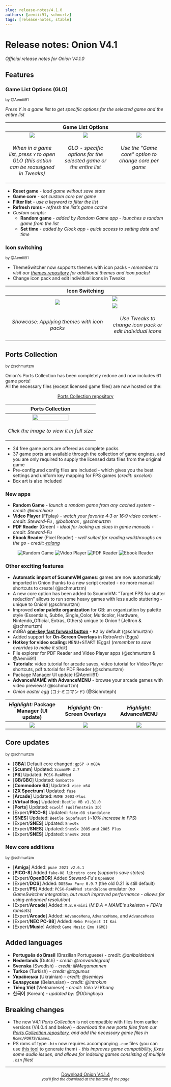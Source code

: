 ```yaml
---
slug: release-notes/4.1.0
authors: [aemiii91, schmurtz]
tags: [release-notes, stable]
---
```


# Release notes: Onion V4.1

*Official release notes for Onion V4.1.0*

<!-- truncate -->

## Features


### Game List Options (GLO)
<sup>

by @Aemiii91

</sup>

*Press Y in a game list to get specific options for the selected game and the entire list*

<table><thead>
<th colspan="3"><b>Game List Options</b></th>
</thead><tr>
<td width="33%" align="center" valign="top"><img src="https://user-images.githubusercontent.com/44569252/226447277-a9452ecc-92ad-407f-a629-307491a652b4.png"/></td>
<td width="33%" align="center" valign="top"><img src="https://user-images.githubusercontent.com/44569252/226447388-8c9c95f1-536a-4946-8b0f-f4b8ead0e97e.png"/></td>
<td width="33%" align="center" valign="top"><img src="https://user-images.githubusercontent.com/44569252/226447466-71d4f5c1-7675-4355-9b60-20dbd1a03eae.png"/></td>
</tr><tr>
<td align="center" valign="top"><p><i>When in a game list, press <kbd>Y</kbd> to open GLO (this action can be reassigned in Tweaks)</i></p></td>
<td align="center" valign="top"><p><i>GLO - specific options for the selected game or the entire list</i></p></td>
<td align="center" valign="top"><p><i>Use the "Game core" option to change core per game</i></p></td>
</tr></table>

- **Reset game** - *load game without save state*
- **Game core** - *set custom core per game*
- **Filter list** - *use a keyword to filter the list*
- **Refresh roms** - *refresh the list’s game cache*
- *Custom scripts:*
  - **Random game** - *added by Random Game app - launches a random game from the list*
  - **Set time** - *added by Clock app - quick access to setting date and time*


### Icon switching
<sup>

by @Aemiii91

</sup>

- ThemeSwitcher now supports themes with icon packs - *remember to visit our [themes repository](https://github.com/OnionUI/Themes/blob/main/README.md) for additional themes and icon packs!*
- Change icon pack and edit individual icons in Tweaks

<table align="center"><thead>
<th colspan="2">Icon Switching</th>
</thead><tr>
<td width="65%" align="center" rowspan="2"><img src="https://user-images.githubusercontent.com/44569252/226450380-2d6ec505-c65d-4b67-bbc5-7104e39cd7ee.gif"/></td>
<td><img src="https://user-images.githubusercontent.com/44569252/226451178-3d11e9f4-0c7f-4213-af24-ad1209b36350.png"/></td>
</tr><tr>
<td><img src="https://user-images.githubusercontent.com/44569252/226451190-2529bb42-f5b3-4a9e-acfd-6cf65e2d4d33.png"/></td>
</tr><tr>
<td align="center"><p><i>Showcase: Applying themes with icon packs</i></p></td>
<td align="center"><p><i>Use Tweaks to change icon pack or edit individual icons</i></p></td>
</tr></table>


## Ports Collection
<sup>

by @schmurtzm

</sup>

Onion's Ports Collection has been completely redone and now includes 61 game ports!  
All the necessary files (except licensed game files) are now hosted on the:  

<p align="center"><a href="https://github.com/OnionUI/Ports-Collection">Ports Collection repository</a></p>

<table align="center"><thead>
<th>Ports Collection</th>
</thead><tr>
<td align="center"><a href="https://user-images.githubusercontent.com/44569252/226474430-0123c521-e96f-4603-bdf3-725ad8d2f3bc.png"><img width="65%" src="https://user-images.githubusercontent.com/44569252/226474515-7750fb79-9bda-4339-ac08-457dc63da5c6.png"/></a></td>
</tr><tr>
<td align="center" valign="top"><p><i>Click the image to view it in full size</i></p></td>
</tr></table>

- 24 free game ports are offered as complete packs
- 37 game ports are available through the collection of game engines, and you are only required to supply the licensed data files from the original game
- Pre-configured config files are included - which gives you the best settings and uniform key mapping for FPS games (*credit: axcelon*)
- Box art is also included


### New apps

- **Random Game** - *launch a random game from any cached system - credit: @marchiore*
- **Video Player** (FFplay) - *watch your favorite 4:3 or 16:9 video content - credit: Steward-Fu , @bobotrax  , @schmurtzm* 
- **PDF Reader** (Green) - *ideal for looking up clues in game manuals  - credit: Steward-Fu*
- **Ebook Reader** (Pixel Reader) - *well suited for reading walkthroughs on the go  - credit: [ealang](https://github.com/ealang/pixel-reader)*

<p align="center">
<img title="Random Game" src="https://user-images.githubusercontent.com/44569252/226454336-c2425e57-e507-4b32-aa30-8e1b3884f4ef.png"/>
<img title="Video Player" src="https://user-images.githubusercontent.com/44569252/226454472-7e4e6769-a86c-469f-b735-e85473094b0e.png"/>
<img title="PDF Reader" src="https://user-images.githubusercontent.com/44569252/226454495-bd086c74-61fe-4709-9e97-bebb3febbe75.png"/>
<img title="Ebook Reader" src="https://user-images.githubusercontent.com/44569252/226454509-1815c543-8001-4b7d-b7d9-2d3be5795140.png"/>
</p>


### Other exciting features

- **Automatic import of ScummVM games**:  games are now automatically imported in Onion thanks to a new script created - no more manual shortcuts to create! (@schmurtzm)
- A new core option has been added to ScummVM: "Target FPS for stutter reduction" allows to run some heavy games with less audio stuttering - unique to Onion! (@schmurtzm)
- Improved **color palette organization** for GB: an organization by palette style (Essentials, Subtle, Single_Color, Multicolor, Hardware, Nintendo_Official, Extras, Others) unique to Onion ! (Jeltron & @schmurtzm)
- mGBA **[one-key fast forward button](https://github.com/schmurtzm/mgba/commit/99387c04ae2879692ee9ff199dc68b6c162f0a8a)** - <kbd>R2</kbd> by default (@schmurtzm)
- Added support for **On-Screen Overlays** in RetroArch (Eggs)
- **Hotkey for video scaling:** <kbd>MENU</kbd>+<kbd>START</kbd> (Eggs) (*remember to save overrides to make it stick*) 
- File explorer for PDF Reader and Video Player apps  (@schmurtzm & @Aemiii91)
- **Tutorials:** video tutorial for arcade saves, video tutorial for Video Player shortcuts, pdf tutorial for PDF Reader  (@schmurtzm)
- Package Manager UI update (@Aemiii91)
- **AdvanceMAME with AdvanceMENU** - browse your arcade games with video previews! (@schmurtzm)
- *Onion easter egg* (コナミコマンド) (@Sichroteph)


<table align="center"><thead>
<th><i>Highlight:</i> Package Manager (UI update)</th>
<th><i>Highlight:</i> On-Screen Overlays</th>
<th><i>Highlight:</i> AdvanceMENU</th>
</thead><tr>
<td align="center" width="33%"><img src="https://user-images.githubusercontent.com/44569252/226452451-cd05258a-8da7-4f1e-bec1-bc41844b1dd4.gif"/></td>
<td align="center" width="33%"><img src="https://user-images.githubusercontent.com/44569252/226492100-f51306ee-9178-47b0-ae87-07f6de6eb7e5.png"/></td>
<td align="center" width="33%"><img src="https://user-images.githubusercontent.com/44569252/226492306-03c1e2f4-902f-4ba2-8d85-13044882ad0d.png"/></td>
</tr></table>


## Core updates
<sup>

by @schmurtzm

</sup>

- [**GBA**] Default core changed: `gpSP` -> `mGBA`
- [**Scumm**] Updated: `ScummVM 2.7`
- [**PS**] Updated: `PCSX-ReARMed`
- [**GB/GBC**] Updated: `Gambatte`
- [**Commodore 64**] Updated: `vice x64`
- [**ZX Spectrum**] Updated: `fuse`
- [**Arcade**] Updated: `MAME 2003-Plus`
- [**Virtual Boy**] Updated: `Beetle VB v1.31.0`
- [**Ports**] Updated: `ecwolf (Wolfenstein 3D)`
- [Expert/**PICO-8**] Updated: `fake-08 standalone`
- [**SNES**] Updated: `Beetle Supafaust` (*~10% increase in FPS*)
- [Expert/**SNES**] Updated: `Snes9x`
- [Expert/**SNES**] Updated: `Snes9x 2005` and `2005 Plus`
- [Expert/**SNES**] Updated: `Snes9x 2010`


### New core additions
<sup>

by @schmurtzm

</sup>

- [**Amiga**] Added: `puae 2021 v2.6.1`
- [**PICO-8**] Added `fake-08 libretro core` (*supports save states*)
- [Expert/**OpenBOR**] Added Steward-Fu's `OpenBOR`
- [Expert/**DOS**] Added: `DOSBox Pure 0.9.7` (the old 0.21 is still default)
- [Expert/**PS**] Added: `PCSX-ReARMed standalone` emulator (*no GameSwitcher integration, but much improved performance - allows for using enhanced resolution*)
- [Expert/**Arcade**] Added: `M.B.A-mini` (*M.B.A = MAME's skeleton + FBA's romsets*)
- [Expert/**Arcade**] Added: `AdvanceMenu`, `AdvanceMame`, and `AdvanceMess`
- [Expert/**NEC PC-98**] Added: `Neko Project II Kai`
- [Expert/**Music**] Added: `Game Music Emu (GME)`


## Added languages

- **Português do Brasil** (Brazilian Portuguese) - *credit: @anibaldeboni*
- **Nederlands** (Dutch) - *credit: @ronvandegraaf*
- **Svenska** (Swedish) - *credit: @Megamannen*
- **Turkce** (Turkish) - *credit: @tcgumus*
- **Українська** (Ukrainian) - *credit: @semioys*
- **Беларуская** (Belarusian) - *credit: @introkun*
- **Tiếng Việt** (Vietnamese) - *credit: Viên Vĩ Khang*
- **한국어** (Korean) - *updated by: @DDinghoya*


## Breaking changes

- The new V4.1 *Ports Collection* is not compatible with files from earlier versions (V4.0.4 and below) - *download the new ports files from our [Ports Collection repository](https://github.com/OnionUI/Ports-Collection), and add the necessary game files in `Roms/PORTS/Games`.*
- PS roms of type `.bin` now requires accompanying `.cue` files (you can use [this tool](https://www.duckstation.org/cue-maker/) to generate them) - *this improves game compatibility, fixes some audio issues, and allows for indexing games consisting of multiple `.bin` files!*


---

<p align="center">
<a href="https://github.com/OnionUI/Onion/releases/tag/v4.1.4" class="button button--primary button--lg">Download Onion V4.1.4</a><br/>
<small><i>you'll find the download at the bottom of the page</i></small>
</p>
